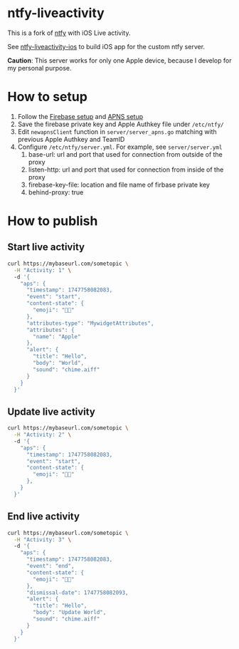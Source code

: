 # ntfy-liveactivity
This is a fork of [ntfy](https://github.com/tark1998/ntfy-liveactivity) with iOS Live activity.

See [ntfy-liveactivity-ios](https://github.com/tark1998/ntfy-liveactivity-ios) to build iOS app for the custom ntfy server.

**Caution**: This server works for only one Apple device, because I develop for my personal purpose.

# How to setup

1. Follow the [Firebase setup](https://docs.ntfy.sh/develop/#firebase-setup) and [APNS setup](https://docs.ntfy.sh/develop/#apple-setup) 
2. Save the firebase private key and Apple Authkey file under `/etc/ntfy/`
3. Edit `newapnsClient` function in `server/server_apns.go` matching with previous Apple Authkey and TeamID
3. Configure `/etc/ntfy/server.yml`. For example, see `server/server.yml`
    1. base-url: url and port that used for connection from outside of the proxy
    2. listen-http: url and port that used for connection from inside of the proxy
    3. firebase-key-file: location and file name of firbase private key
    4. behind-proxy: true

# How to publish

## Start live activity
```bash
curl https://mybaseurl.com/sometopic \
  -H "Activity: 1" \ 
  -d '{
    "aps": {
      "timestamp": 1747758082083,
      "event": "start",
      "content-state": {
        "emoji": "🍏🍏"
      },
      "attributes-type": "MywidgetAttributes",
      "attributes": {
        "name": "Apple"
      },
      "alert": {
        "title": "Hello",
        "body": "World",
        "sound": "chime.aiff"
      }
    }
  }'
```

## Update live activity

```bash
curl https://mybaseurl.com/sometopic \
  -H "Activity: 2" \ 
  -d '{
    "aps": {
      "timestamp": 1747758082083,
      "event": "start",
      "content-state": {
        "emoji": "🍏🍑"
      },
    }
  }'
```

## End live activity

```bash
curl https://mybaseurl.com/sometopic \
  -H "Activity: 3" \ 
  -d '{
    "aps": {
      "timestamp": 1747758082083,
      "event": "end",
      "content-state": {
        "emoji": "🍑🍑"
      },
      "dismissal-date": 1747758082093,
      "alert": {
        "title": "Hello",
        "body": "Update World",
        "sound": "chime.aiff"
      }
    }
  }'
```

